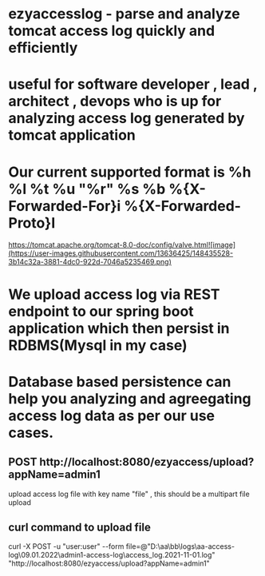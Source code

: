 # ezyaccesslog - parse and analyze tomcat access log quickly and efficiently

# useful for software developer , lead , architect , devops who is up for analyzing access log generated by tomcat application

# Our current supported format is %h %l %t %u "%r" %s %b %{X-Forwarded-For}i %{X-Forwarded-Proto}I
  https://tomcat.apache.org/tomcat-8.0-doc/config/valve.html![image](https://user-images.githubusercontent.com/13636425/148435528-3b14c32a-3881-4dc0-922d-7046a5235469.png)

# We upload access log via REST endpoint to our spring boot application which then persist in RDBMS(Mysql in my case)

# Database based persistence can help you analyzing and agreegating access log data as per our use cases.

## POST http://localhost:8080/ezyaccess/upload?appName=admin1
upload access log file with key name "file" , this should be a multipart file upload

## curl command to upload file
curl -X POST -u "user:user" --form file=@"D:\aa\bb\logs\aa-access-log\09.01.2022\admin1-access-log\access_log.2021-11-01.log" "http://localhost:8080/ezyaccess/upload?appName=admin1"
